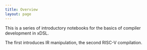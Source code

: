 ```yaml
---
title: Overview
layout: page
---
```


This is a series of introductory notebooks for the basics of compiler development in
xDSL.

The first introduces IR manipulation, the second RISC-V compilation.
